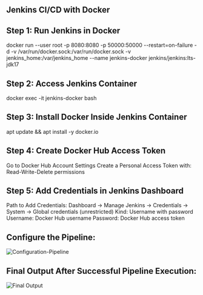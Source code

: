 ## Jenkins CI/CD with Docker

##  Step 1: Run Jenkins in Docker
docker run --user root -p 8080:8080 -p 50000:50000 --restart=on-failure -d -v /var/run/docker.sock:/var/run/docker.sock -v jenkins_home:/var/jenkins_home --name jenkins-docker jenkins/jenkins:lts-jdk17

## Step 2: Access Jenkins Container
docker exec -it jenkins-docker bash

##  Step 3: Install Docker Inside Jenkins Container
apt update && apt install -y docker.io

## Step 4: Create Docker Hub Access Token
Go to Docker Hub Account Settings
Create a Personal Access Token with:
Read-Write-Delete permissions

## Step 5: Add Credentials in Jenkins Dashboard
Path to Add Credentials:
Dashboard → Manage Jenkins → Credentials → System → Global credentials (unrestricted)
Kind: Username with password
Username: Docker Hub username
Password: Docker Hub access token
## Configure the Pipeline:
![Configuration-Pipeline](https://github.com/user-attachments/assets/a32833df-0701-444b-9013-cb7592a919d6)

## Final Output After Successful Pipeline Execution:
![Final Output](https://github.com/user-attachments/assets/710feeb2-0a31-4ac9-bee7-6c8a25d4e25a)
